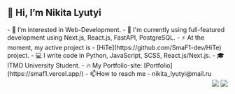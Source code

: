 ## 👋 Hi, I’m Nikita Lyutyi
<div>
  - 👀 I’m interested in Web-Development.
  - 🌱 I'm currently using full-featured development using Next.js, React.js, FastAPI, PostgreSQL.
  - ⚡ At the moment, my active project is - [HiTe](https://github.com/SmaF1-dev/HiTe) project.
  - 💻 I write code in Python, JavaScript, SCSS, React.js/Next.js.
  - 🎓 ITMO University Student.
  - 🔥 My Portfolio-site: [Portfolio](https://smaf1.vercel.app/)
  - 📫How to reach me - nikita_lyutyi@mail.ru
</div>
<div align="right">
  <img src="https://github-readme-stats.vercel.app/api?username=SmaF1-dev&show_icons=true&icon_color=600fc8&text_color=3959ad&bg_color=161b22&count_private=true&include_all_commits=true" style="display: inline-block;"/>
  <img src="https://github-readme-stats.vercel.app/api/top-langs/?username=SmaF1-dev&hide=php&layout=compact" style="display: inline-block;">
</div>
